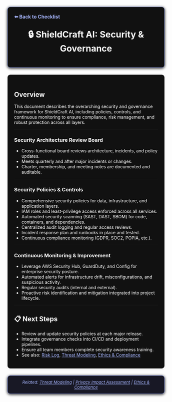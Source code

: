 <section style="border:1px solid #a5b4fc; border-radius:10px; margin:1.5em 0; box-shadow:0 2px 8px #222; padding:1.5em; background:#111; color:#fff;">
<div style="margin-bottom:1.5em;">
  <a href="./checklist.md" style="color:#a5b4fc; font-weight:bold; text-decoration:none; font-size:1.1em;">⬅️ Back to Checklist</a>
</div>
<h1 align="center" style="margin-top:0; font-size:2em;">🔒 ShieldCraft AI: Security & Governance</h1>
</section>

<section style="border:1px solid #e0e0e0; border-radius:10px; margin:1.5em 0; box-shadow:0 2px 8px #f0f0f0; padding:1.5em; background:#111; color:#fff;">

## Overview
This document describes the overarching security and governance framework for ShieldCraft AI, including policies, controls, and continuous monitoring to ensure compliance, risk management, and robust protection across all layers.

---

### Security Architecture Review Board
<ul>
  <li>Cross-functional board reviews architecture, incidents, and policy updates.</li>
  <li>Meets quarterly and after major incidents or changes.</li>
  <li>Charter, membership, and meeting notes are documented and auditable.</li>
</ul>

---

### Security Policies & Controls
<ul>
  <li>Comprehensive security policies for data, infrastructure, and application layers.</li>
  <li>IAM roles and least-privilege access enforced across all services.</li>
  <li>Automated security scanning (SAST, DAST, SBOM) for code, containers, and dependencies.</li>
  <li>Centralized audit logging and regular access reviews.</li>
  <li>Incident response plan and runbooks in place and tested.</li>
  <li>Continuous compliance monitoring (GDPR, SOC2, POPIA, etc.).</li>
</ul>

---

### Continuous Monitoring & Improvement
<ul>
  <li>Leverage AWS Security Hub, GuardDuty, and Config for enterprise security posture.</li>
  <li>Automated alerts for infrastructure drift, misconfigurations, and suspicious activity.</li>
  <li>Regular security audits (internal and external).</li>
  <li>Proactive risk identification and mitigation integrated into project lifecycle.</li>
</ul>

---

## 📋 Next Steps
<ul>
  <li>Review and update security policies at each major release.</li>
  <li>Integrate governance checks into CI/CD and deployment pipelines.</li>
  <li>Ensure all team members complete security awareness training.</li>
  <li>See also: <a href="./risk_log.md" style="color:#a5b4fc;">Risk Log</a>, <a href="./threat_modeling.md" style="color:#a5b4fc;">Threat Modeling</a>, <a href="./ethics_compliance.md" style="color:#a5b4fc;">Ethics & Compliance</a></li>
</ul>

</section>

<section style="border:1px solid #a5b4fc; border-radius:10px; margin:1.5em 0; box-shadow:0 2px 8px #222; padding:1em; background:#181825; color:#a5b4fc; font-size:0.95em; text-align:center;">
  <em>Related: <a href="./threat_modeling.md" style="color:#a5b4fc;">Threat Modeling</a> | <a href="./privacy_impact_assessment.md" style="color:#a5b4fc;">Privacy Impact Assessment</a> | <a href="./ethics_compliance.md" style="color:#a5b4fc;">Ethics & Compliance</a></em>
</section>
